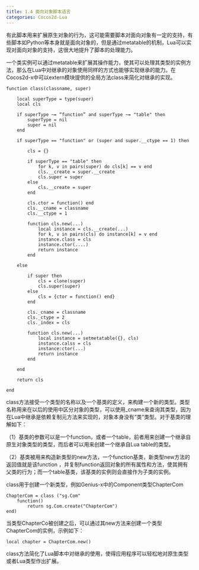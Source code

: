 ```yaml
---
title: 1.4 面向对象脚本语言 
categories: Cocos2d-Lua
---
```


有此脚本用来扩展原生对象的行为，这可能需要脚本对面向对象有一定的支持，有些脚本如Python等本身就是面向对象的，但是通过metatable的机制，Lua可以实现对面向对象的支持，这很大地提升了脚本的处理能力。

一个类实例可以通过metatable来扩展其操作能力，使其可以处理其类型的实例方法，那么在Lua中对继承的对象使用同样的方式也能够实现继承的能力。在Cocos2d-x中可以extern模块提供的全局方法class来简化对继承的实现。

    function class(classname, super)

        local superType = type(super)
        local cls

        if superType ~= “function” and superType ~= "table" then
            superType = nil
            super = nil
        end
        
        if superType == "function" or (super and super.__ctype == 1) then

            cls = {}

            if superType == "table" then
                for k, v in pairs(super) do cls[k] == v end
                cls.__create = super.__create
                cls.super = super
            else
                cls.__create = super
            end

            cls.ctor = function() end
            cls.__cname = classname
            cls.__ctype = 1

            function cls.new(...)
                local instance = cls.__create(...)
                for k, v in pairs(cls) do instance[k] = v end
                instance.class = cls
                instance.ctor(....)
                return instance
            end

        else

            if super then
                cls = clone(super)
                cls.super(super)
            else
                cls = {ctor = function() end}
            end

            cls._cname = classname
            cls._ctype = 2
            cls._index = cls

            function cls.new(...)
                local instance = setmetatable({}, cls)
                instance.calss = cls
                instance:ctor(...)
                return instance
            end

        end

        return cls

    end        

class方法接受一个类型的名称以及一个基类的定义，来构建一个新的类型。类型名称用来在以后的使用中区分对象的类型，可以使用_cname来查询其类型，因为在Lua中继承是依赖复制元方法来实现的，对象本身没有“类”类型。对于基类的理解如下：

（1）基类的参数可以是一个function，或者一个table，前者用来创建一个继承自原生对象类型的类型，而后者可以用来创建一个继承自Lua table的类型。

（2）基类被用来构造新类型的new方法，一个function基类，新类型new方法的返回值就是该function  ，并复制function返回对象的所有属性和方法，使其拥有父类的行为；而一个table基类，该基类的实例则会直接作为子类的实例。

class用于创建一个新类型，例如Genius-x中的Component类型ChapterCom

    ChapterCom = class ("sg.Com"
        function()
            return sg.Com.create("ChapterCom")
    end)

当类型ChapterCo被创建之后，可以通过其new方法来创建一个类型ChapterCom的实例，示例如下：

    local chapter = ChapterCom.new()

class方法简化了Lua脚本中对继承的使用，使得应用程序可以轻松地对原生类型或者Lua类型作出扩展。